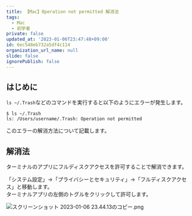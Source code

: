 ```yaml
---
title: 【Mac】Operation not permitted 解消法
tags:
  - Mac
  - 初学者
private: false
updated_at: '2023-01-06T23:47:48+09:00'
id: 6ec548eb732a5df4c114
organization_url_name: null
slide: false
ignorePublish: false
---
```

## はじめに

`ls ~/.Trash`などのコマンドを実行すると以下のようにエラーが発生します。  

```terminal
$ ls ~/.Trash
ls: /Users/username/.Trash: Operation not permitted
```

このエラーの解消方法について記載します。  

## 解消法

ターミナルのアプリにフルディスクアクセスを許可することで解消できます。  

「システム設定」→「プライバシーとセキュリティ」→「フルディスクアクセス」と移動します。  
ターミナルアプリの左側のトグルをクリックして許可します。  

![スクリーンショット 2023-01-06 23.44.13のコピー.png](https://qiita-image-store.s3.ap-northeast-1.amazonaws.com/0/2342443/c264c61f-b5d5-d8ab-2283-7330fe704897.png)

